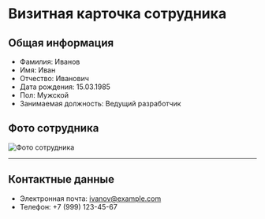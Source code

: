 # Визитная карточка сотрудника

## Общая информация
- Фамилия: Иванов  
- Имя: Иван  
- Отчество: Иванович  
- Дата рождения: 15.03.1985  
- Пол: Мужской  
- Занимаемая должность: Ведущий разработчик  

## Фото сотрудника  
![Фото сотрудника]([photo.jpg](https://masterpiecer-images.s3.yandex.net/ab5dbbb6a24f11ee843a7ebb25bdade5:upscaled))  

---

## Контактные данные  
- Электронная почта: ivanov@example.com  
- Телефон: +7 (999) 123-45-67


